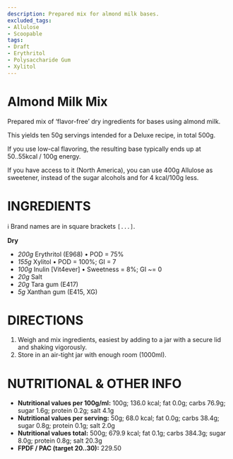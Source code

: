 ```yaml
---
description: Prepared mix for almond milk bases.
excluded_tags:
- Allulose
- Scoopable
tags:
- Draft
- Erythritol
- Polysaccharide Gum
- Xylitol
---
```

# Almond Milk Mix

Prepared mix of ‘flavor-free’ dry ingredients for bases using almond milk.

This yields ten 50g servings intended for a Deluxe recipe, in total 500g.

If you use low-cal flavoring, the resulting base typically ends up at 50..55kcal / 100g energy.

If you have access to it (North America), you can use 400g Allulose as sweetener,
instead of the sugar alcohols and for 4 kcal/100g less.

# INGREDIENTS

ℹ️ Brand names are in square brackets `[...]`.

**Dry**

  - _200g_ Erythritol (E968) • POD = 75%
  - _155g_ Xylitol • POD = 100%; GI = 7
  - _100g_ Inulin [Vit4ever] • Sweetness = 8%; GI ~= 0
  - _20g_ Salt
  - _20g_ Tara gum (E417)
  - _5g_ Xanthan gum (E415, XG)

# DIRECTIONS

 1. Weigh and mix ingredients, easiest by adding to a jar with a secure lid and shaking vigorously.
 1. Store in an air-tight jar with enough room (1000ml).

# NUTRITIONAL & OTHER INFO
- **Nutritional values per 100g/ml:** 100g; 136.0 kcal; fat 0.0g; carbs 76.9g; sugar 1.6g; protein 0.2g; salt 4.1g
- **Nutritional values per serving:** 50g; 68.0 kcal; fat 0.0g; carbs 38.4g; sugar 0.8g; protein 0.1g; salt 2.0g
- **Nutritional values total:** 500g; 679.9 kcal; fat 0.1g; carbs 384.3g; sugar 8.0g; protein 0.8g; salt 20.3g
- **FPDF / PAC (target 20..30):** 229.50

